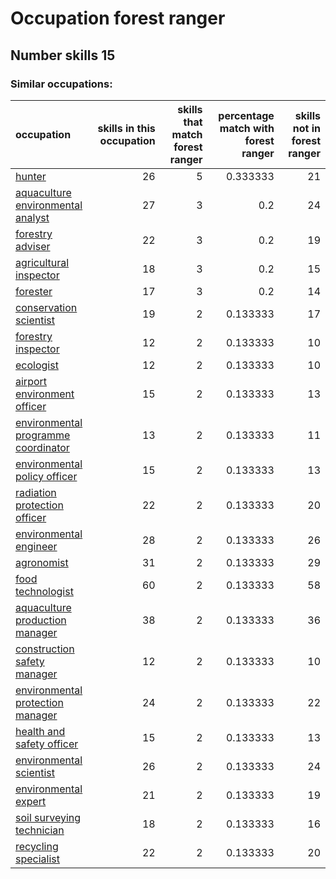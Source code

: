 # Occupation forest ranger
## Number skills 15
### Similar occupations:
| occupation                                                                    |   skills in this occupation |   skills that match forest ranger |   percentage match with forest ranger |   skills not in forest ranger |
|:------------------------------------------------------------------------------|----------------------------:|----------------------------------:|--------------------------------------:|------------------------------:|
| [hunter](hunter.md)                                                           |                          26 |                                 5 |                              0.333333 |                            21 |
| [aquaculture environmental analyst](aquaculture_environmental_analyst.md)     |                          27 |                                 3 |                              0.2      |                            24 |
| [forestry adviser](forestry_adviser.md)                                       |                          22 |                                 3 |                              0.2      |                            19 |
| [agricultural inspector](agricultural_inspector.md)                           |                          18 |                                 3 |                              0.2      |                            15 |
| [forester](forester.md)                                                       |                          17 |                                 3 |                              0.2      |                            14 |
| [conservation scientist](conservation_scientist.md)                           |                          19 |                                 2 |                              0.133333 |                            17 |
| [forestry inspector](forestry_inspector.md)                                   |                          12 |                                 2 |                              0.133333 |                            10 |
| [ecologist](ecologist.md)                                                     |                          12 |                                 2 |                              0.133333 |                            10 |
| [airport environment officer](airport_environment_officer.md)                 |                          15 |                                 2 |                              0.133333 |                            13 |
| [environmental programme coordinator](environmental_programme_coordinator.md) |                          13 |                                 2 |                              0.133333 |                            11 |
| [environmental policy officer](environmental_policy_officer.md)               |                          15 |                                 2 |                              0.133333 |                            13 |
| [radiation protection officer](radiation_protection_officer.md)               |                          22 |                                 2 |                              0.133333 |                            20 |
| [environmental engineer](environmental_engineer.md)                           |                          28 |                                 2 |                              0.133333 |                            26 |
| [agronomist](agronomist.md)                                                   |                          31 |                                 2 |                              0.133333 |                            29 |
| [food technologist](food_technologist.md)                                     |                          60 |                                 2 |                              0.133333 |                            58 |
| [aquaculture production manager](aquaculture_production_manager.md)           |                          38 |                                 2 |                              0.133333 |                            36 |
| [construction safety manager](construction_safety_manager.md)                 |                          12 |                                 2 |                              0.133333 |                            10 |
| [environmental protection manager](environmental_protection_manager.md)       |                          24 |                                 2 |                              0.133333 |                            22 |
| [health and safety officer](health_and_safety_officer.md)                     |                          15 |                                 2 |                              0.133333 |                            13 |
| [environmental scientist](environmental_scientist.md)                         |                          26 |                                 2 |                              0.133333 |                            24 |
| [environmental expert](environmental_expert.md)                               |                          21 |                                 2 |                              0.133333 |                            19 |
| [soil surveying technician](soil_surveying_technician.md)                     |                          18 |                                 2 |                              0.133333 |                            16 |
| [recycling specialist](recycling_specialist.md)                               |                          22 |                                 2 |                              0.133333 |                            20 |
